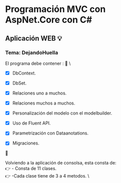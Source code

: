 # Programación MVC con AspNet.Core con C#
## Aplicación WEB :bulb: 
### Tema: DejandoHuella
El programa debe contener : :notebook_with_decorative_cover:  \
-[x] DbContext.   
-[x] DbSet.   
-[x] Relaciones uno a muchos.   
-[x] Relaciones muchos a muchos.   
-[x] Personalización del modelo con el modelbuilder.  
-[x] Uso de Fluent API.   
-[x] Parametrización con Dataanotations.   
-[x] Migraciones.   



:file_folder: 

Volviendo a la aplicación de consolsa, esta consta de: \
:point_right: - Consta de 11 clases. \
:point_right: -Cada clase tiene de 3 a 4 metodos. \
